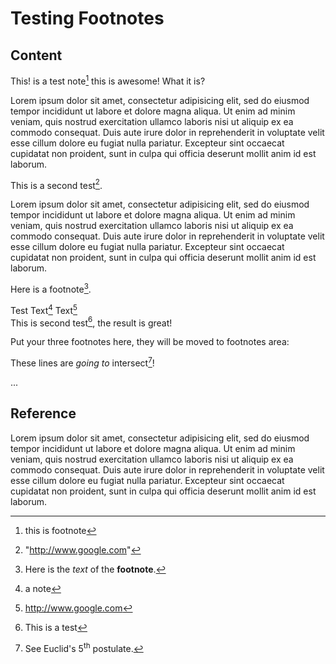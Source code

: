 # Testing Footnotes

## Content

This! is a test note[^note] this is awesome!
     What it is?  
  [^note]: this is footnote  

Lorem ipsum dolor sit amet, consectetur adipisicing elit, sed do eiusmod tempor incididunt ut labore et dolore magna aliqua. Ut enim ad minim veniam, quis nostrud exercitation ullamco laboris nisi ut aliquip ex ea commodo consequat. Duis aute irure dolor in reprehenderit in voluptate velit esse cillum dolore eu fugiat nulla pariatur. Excepteur sint occaecat cupidatat non proident, sunt in culpa qui officia deserunt mollit anim id est laborum.

This is a second test[^test1].  
  [^test1]: "http://www.google.com"  

Lorem ipsum dolor sit amet, consectetur adipisicing elit, sed do eiusmod tempor incididunt ut labore et dolore magna aliqua. Ut enim ad minim veniam, quis nostrud exercitation ullamco laboris nisi ut aliquip ex ea commodo consequat. Duis aute irure dolor in reprehenderit in voluptate velit esse cillum dolore eu fugiat nulla pariatur. Excepteur sint occaecat cupidatat non proident, sunt in culpa qui officia deserunt mollit anim id est laborum.

Here is a footnote[^footnote].   
  [^footnote]: Here is the *text* of the **footnote**.  


Test Text[^word] Text[^1]  
This is second test[^2], the result is great!  

Put your three footnotes here, they will be moved to footnotes area:
[^1]: http://www.google.com
[^2]: This is a test  
[^word]: a note  


These lines are _going to_ intersect[^3]!

...

[^3]: See Euclid's 5<sup>th</sup> postulate.

## Reference

Lorem ipsum dolor sit amet, consectetur adipisicing elit, sed do eiusmod tempor incididunt ut labore et dolore magna aliqua. Ut enim ad minim veniam, quis nostrud exercitation ullamco laboris nisi ut aliquip ex ea commodo consequat. Duis aute irure dolor in reprehenderit in voluptate velit esse cillum dolore eu fugiat nulla pariatur. Excepteur sint occaecat cupidatat non proident, sunt in culpa qui officia deserunt mollit anim id est laborum.



  


